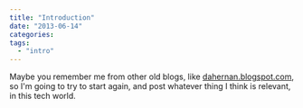 ```yaml
---
title: "Introduction"
date: "2013-06-14"
categories:
tags:
  - "intro"
---
```



Maybe you remember me from other old blogs, like [dahernan.blogspot.com](https://dahernan.blogspot.com), so I'm going to try to start again, 
and post whatever thing I think is relevant, in this tech world.
